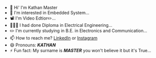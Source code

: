 - 👋 Hi' I'm Kathan Master
- 👀 I'm interested in Embedded System...
- 📽️ I'm Video Edtior✏️...
- 👨🏻‍🎓 I had done Diploma in Electrical Engineering...
- ✏️ I'm currently studying in B.E. in Electronics and Communication...
- 📫 How to reach me? <a href="https://www.linkedin.com/in/kathan-master">LinkedIn</a> or <a href="https://instagram.com/_master_kathan_">Instagram</a>
- 😄 Pronouns: _**KATHAN**_
- ⚡ Fun fact: My surname is _**MASTER**_ you won't believe it but it's True...
